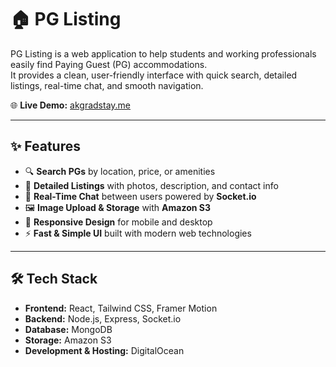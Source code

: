 # 🏠 PG Listing  

PG Listing is a web application to help students and working professionals easily find Paying Guest (PG) accommodations.  
It provides a clean, user-friendly interface with quick search, detailed listings, real-time chat, and smooth navigation.  

🌐 **Live Demo:** [akgradstay.me](https://akgradstay.me)  

---

## ✨ Features  

- 🔍 **Search PGs** by location, price, or amenities  
- 🏡 **Detailed Listings** with photos, description, and contact info  
- 💬 **Real-Time Chat** between users powered by **Socket.io**  
- 🖼️ **Image Upload & Storage** with **Amazon S3**  
- 📱 **Responsive Design** for mobile and desktop  
- ⚡ **Fast & Simple UI** built with modern web technologies  

---

## 🛠️ Tech Stack  

- **Frontend:** React, Tailwind CSS, Framer Motion  
- **Backend:** Node.js, Express, Socket.io  
- **Database:** MongoDB  
- **Storage:** Amazon S3  
- **Development & Hosting:** DigitalOcean


